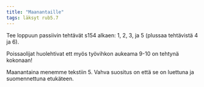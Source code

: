```yaml
---
title: "Maanantaille"
tags: läksyt rub5.7
---
```


Tee loppuun passiivin tehtävät s154 alkaen: 1, 2, 3, ja 5 (plussaa tehtävistä 4 ja 6).

Poissaolijat huolehtivat ett myös työvihkon aukeama 9-10 on tehtynä kokonaan!

Maanantaina menemme tekstiin 5. Vahva suositus on että se on luettuna ja suomennettuna etukäteen.